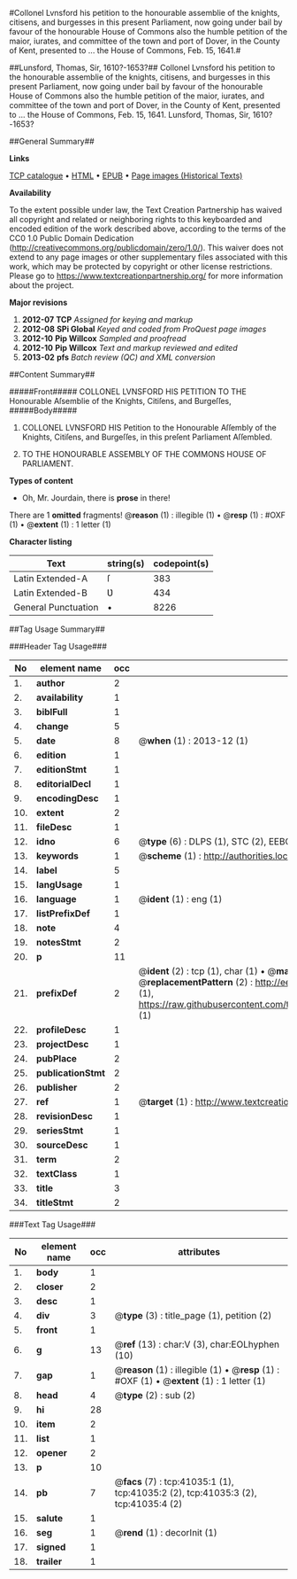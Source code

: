 #Collonel Lvnsford his petition to the honourable assemblie of the knights, citisens, and burgesses in this present Parliament, now going under bail by favour of the honourable House of Commons also the humble petition of the maior, iurates, and committee of the town and port of Dover, in the County of Kent, presented to ... the House of Commons, Feb. 15, 1641.#

##Lunsford, Thomas, Sir, 1610?-1653?##
Collonel Lvnsford his petition to the honourable assemblie of the knights, citisens, and burgesses in this present Parliament, now going under bail by favour of the honourable House of Commons also the humble petition of the maior, iurates, and committee of the town and port of Dover, in the County of Kent, presented to ... the House of Commons, Feb. 15, 1641.
Lunsford, Thomas, Sir, 1610?-1653?

##General Summary##

**Links**

[TCP catalogue](http://www.ota.ox.ac.uk/tcp/)  • 
[HTML](http://tei.it.ox.ac.uk/tcp/Texts-HTML/free/A49/A49470.html)  • 
[EPUB](http://tei.it.ox.ac.uk/tcp/Texts-EPUB/free/A49/A49470.epub) • 
[Page images (Historical Texts)](https://historicaltexts.jisc.ac.uk/eebo-08185209e)

**Availability**

To the extent possible under law, the Text Creation Partnership has waived all copyright and related or neighboring rights to this keyboarded and encoded edition of the work described above, according to the terms of the CC0 1.0 Public Domain Dedication (http://creativecommons.org/publicdomain/zero/1.0/). This waiver does not extend to any page images or other supplementary files associated with this work, which may be protected by copyright or other license restrictions. Please go to https://www.textcreationpartnership.org/ for more information about the project.

**Major revisions**

1. __2012-07__ __TCP__ *Assigned for keying and markup*
1. __2012-08__ __SPi Global__ *Keyed and coded from ProQuest page images*
1. __2012-10__ __Pip Willcox__ *Sampled and proofread*
1. __2012-10__ __Pip Willcox__ *Text and markup reviewed and edited*
1. __2013-02__ __pfs__ *Batch review (QC) and XML conversion*

##Content Summary##

#####Front#####
COLLONEL LVNSFORD HIS PETITION TO THE Honourable Aſsemblie of the Knights, Citiſens, and Burgeſſes, 
#####Body#####

1. COLLONEL LVNSFORD HIS Petition to the Honourable Aſſembly of the Knights, Citiſens, and Burgeſſes, in this preſent Parliament Aſſembled.

1. TO THE HONOURABLE ASSEMBLY OF THE COMMONS HOUSE OF PARLIAMENT.

**Types of content**

  * Oh, Mr. Jourdain, there is **prose** in there!

There are 1 **omitted** fragments! 
 @__reason__ (1) : illegible (1)  •  @__resp__ (1) : #OXF (1)  •  @__extent__ (1) : 1 letter (1)

**Character listing**


|Text|string(s)|codepoint(s)|
|---|---|---|
|Latin Extended-A|ſ|383|
|Latin Extended-B|Ʋ|434|
|General Punctuation|•|8226|

##Tag Usage Summary##

###Header Tag Usage###

|No|element name|occ|attributes|
|---|---|---|---|
|1.|__author__|2||
|2.|__availability__|1||
|3.|__biblFull__|1||
|4.|__change__|5||
|5.|__date__|8| @__when__ (1) : 2013-12 (1)|
|6.|__edition__|1||
|7.|__editionStmt__|1||
|8.|__editorialDecl__|1||
|9.|__encodingDesc__|1||
|10.|__extent__|2||
|11.|__fileDesc__|1||
|12.|__idno__|6| @__type__ (6) : DLPS (1), STC (2), EEBO-CITATION (1), OCLC (1), VID (1)|
|13.|__keywords__|1| @__scheme__ (1) : http://authorities.loc.gov/ (1)|
|14.|__label__|5||
|15.|__langUsage__|1||
|16.|__language__|1| @__ident__ (1) : eng (1)|
|17.|__listPrefixDef__|1||
|18.|__note__|4||
|19.|__notesStmt__|2||
|20.|__p__|11||
|21.|__prefixDef__|2| @__ident__ (2) : tcp (1), char (1)  •  @__matchPattern__ (2) : ([0-9\-]+):([0-9IVX]+) (1), (.+) (1)  •  @__replacementPattern__ (2) : http://eebo.chadwyck.com/downloadtiff?vid=$1&page=$2 (1), https://raw.githubusercontent.com/textcreationpartnership/Texts/master/tcpchars.xml#$1 (1)|
|22.|__profileDesc__|1||
|23.|__projectDesc__|1||
|24.|__pubPlace__|2||
|25.|__publicationStmt__|2||
|26.|__publisher__|2||
|27.|__ref__|1| @__target__ (1) : http://www.textcreationpartnership.org/docs/. (1)|
|28.|__revisionDesc__|1||
|29.|__seriesStmt__|1||
|30.|__sourceDesc__|1||
|31.|__term__|2||
|32.|__textClass__|1||
|33.|__title__|3||
|34.|__titleStmt__|2||


###Text Tag Usage###

|No|element name|occ|attributes|
|---|---|---|---|
|1.|__body__|1||
|2.|__closer__|2||
|3.|__desc__|1||
|4.|__div__|3| @__type__ (3) : title_page (1), petition (2)|
|5.|__front__|1||
|6.|__g__|13| @__ref__ (13) : char:V (3), char:EOLhyphen (10)|
|7.|__gap__|1| @__reason__ (1) : illegible (1)  •  @__resp__ (1) : #OXF (1)  •  @__extent__ (1) : 1 letter (1)|
|8.|__head__|4| @__type__ (2) : sub (2)|
|9.|__hi__|28||
|10.|__item__|2||
|11.|__list__|1||
|12.|__opener__|2||
|13.|__p__|10||
|14.|__pb__|7| @__facs__ (7) : tcp:41035:1 (1), tcp:41035:2 (2), tcp:41035:3 (2), tcp:41035:4 (2)|
|15.|__salute__|1||
|16.|__seg__|1| @__rend__ (1) : decorInit (1)|
|17.|__signed__|1||
|18.|__trailer__|1||
